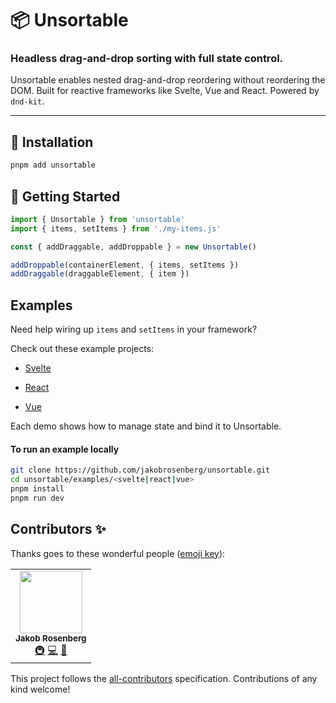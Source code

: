 
# 📦 Unsortable

### Headless drag-and-drop sorting with full state control.

Unsortable enables nested drag-and-drop reordering without reordering the DOM. Built for reactive frameworks like Svelte, Vue and React. Powered by `dnd-kit`.

---

## 🔧 Installation
```bash
pnpm add unsortable
```

## 🚀 Getting Started

```javascript
import { Unsortable } from 'unsortable'
import { items, setItems } from './my-items.js'

const { addDraggable, addDroppable } = new Unsortable()

addDroppable(containerElement, { items, setItems })
addDraggable(draggableElement, { item })
```


## Examples

Need help wiring up `items` and `setItems` in your framework?

Check out these example projects:

- [Svelte](https://github.com/jakobrosenberg/unsortable/blob/main/examples/svelte/src/App.svelte)

- [React](https://github.com/jakobrosenberg/unsortable/blob/main/examples/react/src/main.jsx)

- [Vue](https://github.com/jakobrosenberg/unsortable/blob/main/examples/vue/src/App.vue)

Each demo shows how to manage state and bind it to Unsortable.

#### To run an example locally

```bash
git clone https://github.com/jakobrosenberg/unsortable.git
cd unsortable/examples/<svelte|react|vue>
pnpm install
pnpm run dev
```


## Contributors ✨

Thanks goes to these wonderful people ([emoji key](https://allcontributors.org/docs/en/emoji-key)):

<!-- ALL-CONTRIBUTORS-LIST:START - Do not remove or modify this section -->
<!-- prettier-ignore-start -->
<!-- markdownlint-disable -->
<table>
  <tr>
    <td align="center"><a href="https://github.com/jakobrosenberg"><img src="https://avatars.githubusercontent.com/u/4153004?v=4?s=100" width="100px;" alt=""/><br /><sub><b>Jakob Rosenberg</b></sub></a><br /><a href="#infra-jakobrosenberg" title="Infrastructure (Hosting, Build-Tools, etc)">🚇</a> <a href="https://github.com/jakobrosenberg/unsortable/commits?author=jakobrosenberg" title="Code">💻</a> <a href="https://github.com/jakobrosenberg/unsortable/commits?author=jakobrosenberg" title="Documentation">📖</a></td>
  </tr>
</table>

<!-- markdownlint-restore -->
<!-- prettier-ignore-end -->

<!-- ALL-CONTRIBUTORS-LIST:END -->

This project follows the [all-contributors](https://github.com/all-contributors/all-contributors) specification. Contributions of any kind welcome!